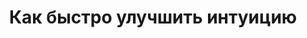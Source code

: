 ---
title: "Как быстро улучшить интуицию"
slug: kak-bystro-uluchshit-intuiciyu
layout: webinar-video
datetext: "среда, 23 марта"
timetext: 20:00 мск
video: "https://www.youtube.com/embed/Hk7RnpOxgeg?rel=0&autoplay=1"

---